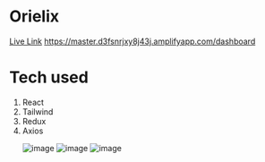 # Orielix
<a href="https://master.d3fsnrjxy8j43j.amplifyapp.com/dashboard" target="_blank">Live Link</a> https://master.d3fsnrjxy8j43j.amplifyapp.com/dashboard

<h1>Tech used</h1>
<ol>
  <li>React</li>
  <li>Tailwind</li>
  <li>Redux</li>
  <li>Axios</li
</ol>

![image](https://github.com/user-attachments/assets/762ccc48-44c7-4562-99a9-3b42117415bc)
![image](https://github.com/user-attachments/assets/bf5a320d-494c-4023-b354-b5df310ca824)
![image](https://github.com/user-attachments/assets/1096e1d4-1c98-4046-82b7-c7f70bb3b009)

